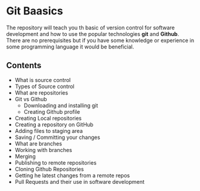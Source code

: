 # Git Baasics
The repository will teach you th basic of version control for software development and how to use the popular technologies **git** and **Github**. There are no prerequisites but if you have some knowledge or experience in some programming language it would be beneficial.

## Contents
- What is source control
- Types of Source control
- What are repositories
- Git vs Github
    - Downloading and installing git
    - Creating Github profile
- Creating Local repositories
- Creating a repository on GitHub
- Adding files to staging area
- Saving / Committing your changes
- What are branches
- Working with branches
- Merging
- Publishing to remote repositories
- Cloning Github Repositories
- Getting he latest changes from a remote repos
- Pull Requests and their use in software development
